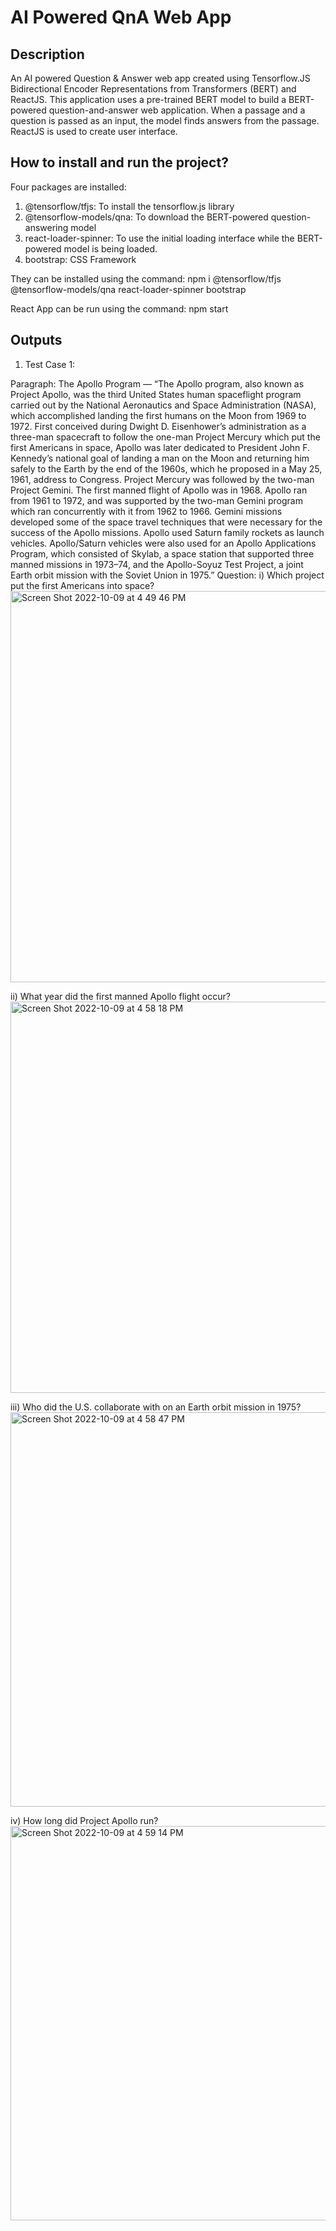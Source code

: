 # AI Powered QnA Web App

## Description
An AI powered Question & Answer web app created using Tensorflow.JS Bidirectional Encoder Representations from Transformers (BERT) and ReactJS.
This application uses a pre-trained BERT model to build a BERT-powered question-and-answer web application. When a passage and a question is passed as an input, the model finds answers from the passage. ReactJS is used to create user interface.

## How to install and run the project?
Four packages are installed:
1. @tensorflow/tfjs: To install the tensorflow.js library
2. @tensorflow-models/qna: To download the BERT-powered question-answering model
3. react-loader-spinner: To use the initial loading interface while the BERT-powered model is being loaded. 
4. bootstrap: CSS Framework

They can be installed using the command:
npm i @tensorflow/tfjs @tensorflow-models/qna react-loader-spinner bootstrap

React App can be run using the command: npm start

## Outputs
1. Test Case 1:

Paragraph: The Apollo Program — “The Apollo program, also known as Project Apollo, was the third United States human spaceflight program carried out by the National Aeronautics and Space Administration (NASA), which accomplished landing the first humans on the Moon from 1969 to 1972. First conceived during Dwight D. Eisenhower’s administration as a three-man spacecraft to follow the one-man Project Mercury which put the first Americans in space, Apollo was later dedicated to President John F. Kennedy’s national goal of landing a man on the Moon and returning him safely to the Earth by the end of the 1960s, which he proposed in a May 25, 1961, address to Congress. Project Mercury was followed by the two-man Project Gemini. The first manned flight of Apollo was in 1968. Apollo ran from 1961 to 1972, and was supported by the two-man Gemini program which ran concurrently with it from 1962 to 1966. Gemini missions developed some of the space travel techniques that were necessary for the success of the Apollo missions. Apollo used Saturn family rockets as launch vehicles. Apollo/Saturn vehicles were also used for an Apollo Applications Program, which consisted of Skylab, a space station that supported three manned missions in 1973–74, and the Apollo-Soyuz Test Project, a joint Earth orbit mission with the Soviet Union in 1975.”
Question: 
i) Which project put the first Americans into space?
<img width="626" alt="Screen Shot 2022-10-09 at 4 49 46 PM" src="https://user-images.githubusercontent.com/89472841/194779231-15a673a2-f70d-4b0c-98c1-0a9e640b68c4.png">

ii) What year did the first manned Apollo flight occur?
<img width="626" alt="Screen Shot 2022-10-09 at 4 58 18 PM" src="https://user-images.githubusercontent.com/89472841/194779252-55a5edab-48b4-4591-b024-f08e5a787f07.png">

iii) Who did the U.S. collaborate with on an Earth orbit mission in 1975?
<img width="631" alt="Screen Shot 2022-10-09 at 4 58 47 PM" src="https://user-images.githubusercontent.com/89472841/194779260-ddcfef2b-4e87-4b4a-a2bb-bc0255fd1e84.png">

iv) How long did Project Apollo run?
<img width="631" alt="Screen Shot 2022-10-09 at 4 59 14 PM" src="https://user-images.githubusercontent.com/89472841/194779284-7a44a8fe-fc3f-401c-8dd0-695cb8fad259.png">



